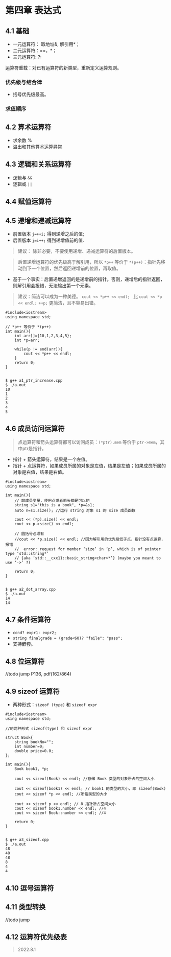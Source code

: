 # 第四章 表达式

## 4.1 基础

- 一元运算符： 取地址&, 解引用*；
- 二元运算符：==，*；
- 三元运算符: ?:

运算符重载：对已有运算符的新类型，重新定义运算规则。

### 优先级与结合律

- 括号优先级最高。

### 求值顺序





## 4.2 算术运算符

- 求余数 %
- 溢出和其他算术运算异常






## 4.3 逻辑和关系运算符

- 逻辑与 `&&`
- 逻辑或 `||`




## 4.4 赋值运算符


## 4.5 递增和递减运算符

- 前置版本 `j=++i;` 得到递增之后的值;
- 后置版本 `j=i++;` 得到递增值前的值.

> 建议： 除非必要，不要使用递增、递减运算符的后置版本。


> 后置递增运算符的优先级高于解引用，所以 `*p++` 等价于 `*(p++)`：指针先移动到下一个位置，然后返回递增前的位置，再取值。

- 基于一个事实：后置递增返回的是递增前的指针。否则，递增后的指针返回，则解引用会报错，无法输出第一个元素。

> 建议：简洁可以成为一种美德。 `cout << *p++ << endl; ` 比 `cout << *p << endl; ++p;` 更简洁，且不容易出错。



```
#include<iostream>
using namespace std;

// *p++ 等价于 *(p++)
int main(){
    int arr[]={10,1,2,3,4,5};
    int *p=arr;

    while(p != end(arr)){
        cout << *p++ << endl;
    }
    return 0;
}


$ g++ a1_ptr_increase.cpp 
$ ./a.out 
10
1
2
3
4
5
```






## 4.6 成员访问运算符

> 点运算符和箭头运算符都可以访问成员：`(*ptr).mem` 等价于 `ptr->mem`，其中ptr是指针。

- 指针 + 箭头运算符，结果是一个左值。
- 指针 + 点运算符，如果成员所属的对象是左值，结果是左值；如果成员所属的对象是右值，结果是右值。


```
#include<iostream>
using namespace std;

int main(){
    // 取成员变量，使用点或者箭头都是可以的
    string s1="this is a book", *p=&s1;
    auto n=s1.size(); //运行 string 对象 s1 的 size 成员函数

    cout << (*p).size() << endl;
    cout << p->size() << endl;

    // 圆括号必须有
    //cout << *p.size() << endl; //因为解引用的优先级低于点，指针没有点运算，报错
    //  error: request for member ‘size’ in ‘p’, which is of pointer type ‘std::string*’ 
    // {aka ‘std::__cxx11::basic_string<char>*’} (maybe you meant to use ‘->’ ?)

    return 0;
}


$ g++ a2_dot_array.cpp 
$ ./a.out
14
14
```







## 4.7 条件运算符

- `cond? expr1: expr2;`
- `string finalgrade = (grade<60)? "faile": "pass";`
- 支持嵌套。






## 4.8 位运算符

//todo jump P136, pdf(162/864)





## 4.9 sizeof 运算符

- 两种形式：`sizeof (type)` 和 `sizeof expr`


```
#include<iostream>
using namespace std;

//的两种形式 sizeof(type) 和 sizeof expr

struct Book{
    string bookNo="";
    int number=0;
    double price=0.0;
};

int main(){
    Book book1, *p;

    cout << sizeof(Book) << endl; //存储 Book 类型的对象所占的空间大小

    cout << sizeof(book1) << endl; // book1 的类型的大小，即 sizeof(Book)
    cout << sizeof *p << endl; //所指类型的大小

    cout << sizeof p << endl; // 8 指针所占空间大小
    cout << sizeof book1.number << endl; //4
    cout << sizeof Book::number << endl; //4

    return 0;
}


$ g++ a3_sizeof.cpp 
$ ./a.out 
48
48
48
8
4
4
```




## 4.10 逗号运算符


## 4.11 类型转换

//todo jump



## 4.12 运算符优先级表



> 2022.8.1
